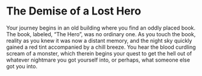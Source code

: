 # The Demise of a Lost Hero
 Your journey begins in an old building where you find an oddly placed book. The book, labeled, “The Hero”, was no ordinary one. As you touch the book, reality as you knew it was now a distant memory, and the night sky quickly gained a red tint accompanied by a chill breeze. You hear the blood curdling scream of a monster, which therein begins your quest to get the hell out of whatever nightmare you got yourself into, or perhaps, what someone else got you into.
